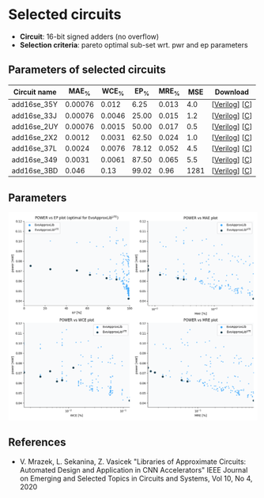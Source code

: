 
Selected circuits
===================
 - **Circuit**: 16-bit signed adders (no overflow)
 - **Selection criteria**: pareto optimal sub-set wrt. pwr and ep parameters

Parameters of selected circuits
----------------------------

| Circuit name | MAE<sub>%</sub> | WCE<sub>%</sub> | EP<sub>%</sub> | MRE<sub>%</sub> | MSE | Download |
| --- |  --- | --- | --- | --- | --- | --- | 
| add16se_35Y | 0.00076 | 0.012 | 6.25 | 0.013 | 4.0 |  [[Verilog](add16se_35Y.v)]  [[C](add16se_35Y.c)] |
| add16se_33J | 0.00076 | 0.0046 | 25.00 | 0.015 | 1.2 |  [[Verilog](add16se_33J.v)]  [[C](add16se_33J.c)] |
| add16se_2UY | 0.00076 | 0.0015 | 50.00 | 0.017 | 0.5 |  [[Verilog](add16se_2UY.v)]  [[C](add16se_2UY.c)] |
| add16se_2X2 | 0.0012 | 0.0031 | 62.50 | 0.024 | 1.0 |  [[Verilog](add16se_2X2.v)]  [[C](add16se_2X2.c)] |
| add16se_37L | 0.0024 | 0.0076 | 78.12 | 0.052 | 4.5 |  [[Verilog](add16se_37L.v)]  [[C](add16se_37L.c)] |
| add16se_349 | 0.0031 | 0.0061 | 87.50 | 0.065 | 5.5 |  [[Verilog](add16se_349.v)]  [[C](add16se_349.c)] |
| add16se_3BD | 0.046 | 0.13 | 99.02 | 0.96 | 1281 |  [[Verilog](add16se_3BD.v)]  [[C](add16se_3BD.c)] |
    
Parameters
--------------
![Parameters figure](fig.png)

References
--------------
   - V. Mrazek, L. Sekanina, Z. Vasicek "Libraries of Approximate Circuits: Automated Design and Application in CNN Accelerators" IEEE Journal on Emerging and Selected Topics in Circuits and Systems, Vol 10, No 4, 2020

             